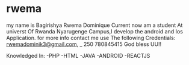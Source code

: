 # rwema

my name is Bagirishya Rwema Dominique Current now am a student At universt Of Rwanda Nyarugenge Campus,I develop the android and Ios Application. for more info contact me use The following Credentials: rwemadominik3@gmail.com, _ 250 780845415 
God bless UU!!

Knowledged In:
-PHP
-HTML
-JAVA
-ANDROID
-REACTJS
